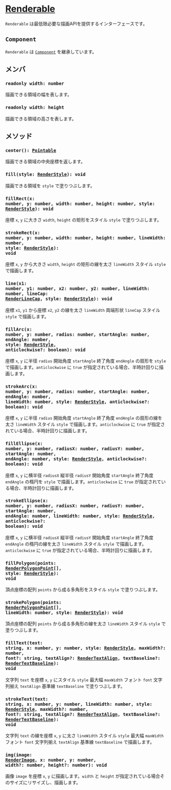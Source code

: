 # [Renderable](https://github.com/qratch/qratch/blob/master/src/Renderer/Renderable.ts)

`Renderable` は最低限必要な描画APIを提供するインターフェースです。

## `Component`

`Renderable` は [`Component`](Component.md) を継承しています。

## メンバ

### `readonly width: number`

描画できる領域の幅を表します。

### `readonly width: height`

描画できる領域の高さを表します。

## メソッド

### <code>center(): [Pointable](Pointable.md)</code>

描画できる領域の中央座標を返します。

### <code>fill(style: [RenderStyle](../types/RenderStyle.md)): void</code>

描画できる領域を `style` で塗りつぶします。

### <code>fillRect(x: number, y: number, width: number, height: number, style: [RenderStyle](../types/RenderStyle.md)): void</code>

座標 `x`, `y` に大きさ `width`, `height` の矩形をスタイル `style` で塗りつぶします。

### <code>strokeRect(x: number, y: number, width: number, height: number, lineWidth: number, style: [RenderStyle](../types/RenderStyle.md)): void</code>

座標 `x`, `y` から大きさ `width`, `height` の矩形の線を太さ `lineWidth` スタイル `style` で描画します。

### <code>line(x1: number, y1: number, x2: number, y2: number, lineWidth: number, lineCap: [RenderLineCap](../types/RenderLineCap.md), style: [RenderStyle](../types/RenderStyle.md)): void</code>

座標 `x1`, `y1` から座標 `x2`, `y2` の線を太さ `lineWidth` 両端形状 `lineCap` スタイル `style` で描画します。

### <code>fillArc(x: number, y: number, radius: number, startAngle: number, endAngle: number, style: [RenderStyle](../types/RenderStyle.md), anticlockwise?: boolean): void</code>

座標 `x`, `y` に半径 `radius` 開始角度 `startAngle` 終了角度 `endAngle` の扇形を `style` で描画します。`anticlockwise` に `true` が指定されている場合、半時計回りに描画します。

### <code>strokeArc(x: number, y: number, radius: number, startAngle: number, endAngle: number, lineWidth: number, style: [RenderStyle](../types/RenderStyle.md), anticlockwise?: boolean): void</code>

座標 `x`, `y` に半径 `radius` 開始角度 `startAngle` 終了角度 `endAngle` の扇形の線を太さ `lineWidth` スタイル `style` で描画します。`anticlockwise` に `true` が指定されている場合、半時計回りに描画します。

### <code>fillEllipse(x: number, y: number, radiusX: number, radiusY: number, startAngle: number, endAngle: number, style: [RenderStyle](../types/RenderStyle.md), anticlockwise?: boolean): void</code>

座標 `x`, `y` に横半径 `radiusX` 縦半径 `radiusY` 開始角度 `startAngle` 終了角度 `endAngle` の楕円を `style` で描画します。`anticlockwise` に `true` が指定されている場合、半時計回りに描画します。

### <code>strokeEllipse(x: number, y: number, radiusX: number, radiusY: number, startAngle: number, endAngle: number, lineWidth: number, style: [RenderStyle](../types/RenderStyle.md), anticlockwise?: boolean): void</code>

座標 `x`, `y` に横半径 `radiusX` 縦半径 `radiusY` 開始角度 `startAngle` 終了角度 `endAngle` の楕円の線を太さ `lineWidth` スタイル `style` で描画します。`anticlockwise` に `true` が指定されている場合、半時計回りに描画します。

### <code>fillPolygon(points: [RenderPolygonPoint](../types/RenderPolygonPoint.md)[], style: [RenderStyle](../types/RenderStyle.md)): void</code>

頂点座標の配列 `points` から成る多角形をスタイル `style` で塗りつぶします。

### <code>strokePolygon(points: [RenderPolygonPoint](../types/RenderPolygonPoint.md)[], lineWidth: number, style: [RenderStyle](../types/RenderStyle.md)): void</code>

頂点座標の配列 `points` から成る多角形の線を太さ `lineWidth` スタイル `style` で塗りつぶします。

### <code>fillText(text: string, x: number, y: number, style: [RenderStyle](../types/RenderStyle.md), maxWidth?: number, font?: string, textAlign?: [RenderTextAlign](../types/RenderTextAlign.md), textBaseline?: [RenderTextBaseline](../types/RenderTextBaseline.md)): void</code>

文字列 `text` を座標 `x`, `y` にスタイル `style` 最大幅 `maxWidth` フォント `font` 文字列揃え `textAlign` 基準線 `textBaseline` で塗りつぶします。

### <code>strokeText(text: string, x: number, y: number, lineWidth: number, style: [RenderStyle](../types/RenderStyle.md), maxWidth?: number, font?: string, textAlign?: [RenderTextAlign](../types/RenderTextAlign.md), textBaseline?: [RenderTextBaseline](../types/RenderTextBaseline.md)): void</code>

文字列 `text` の線を座標 `x`, `y` に太さ `lineWidth` スタイル `style` 最大幅 `maxWidth` フォント `font` 文字列揃え `textAlign` 基準線 `textBaseline` で描画します。

### <code>img(image: [RenderImage](../types/RenderImage.md), x: number, y: number, width?: number, height?: number): void</code>

画像 `image` を座標 `x`, `y` に描画します。`width` と `height` が指定されている場合そのサイズにリサイズし、描画します。
